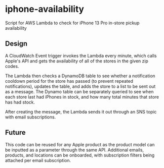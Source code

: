 # iphone-availability
Script for AWS Lambda to check for iPhone 13 Pro in-store pickup availability

## Design
A CloudWatch Event trigger invokes the Lambda every minute, which calls Apple's API and gets the availability of all of the stores in the given zip codes.

The Lambda then checks a DynamoDB table to see whether a notification cooldown period for the store has passed (to prevent repeated notifications), updates the table, and adds the store to a list to be sent out as a message.
The Dynamo table can be separately queried to see when each store last had iPhones in stock, and how many total minutes that store has had stock.

After creating the message, the Lambda sends it out through an SNS topic with email subscriptions.

## Future

This code can be reused for any Apple product as the product model can be inputted as a parameter through the same API. 
Additional emails, products, and locations can be onboarded, with subscription filters being attached per email subscription.
